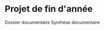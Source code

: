 <html>
<body>
<h1>Projet de fin d'année</h1>
    Dossier documentaire 
    Synthèse documentaire
</body>
</html>


